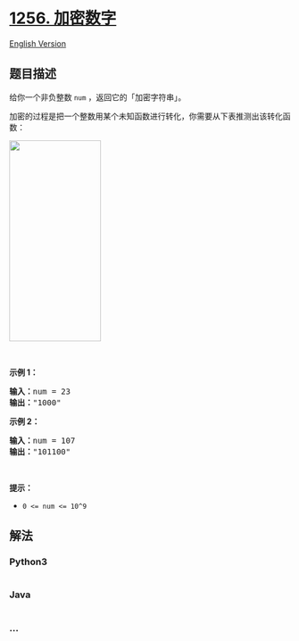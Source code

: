 # [1256. 加密数字](https://leetcode.cn/problems/encode-number)

[English Version](/solution/1200-1299/1256.Encode%20Number/README_EN.md)

## 题目描述

<!-- 这里写题目描述 -->

<p>给你一个非负整数 <code>num</code> ，返回它的「加密字符串」。</p>

<p>加密的过程是把一个整数用某个未知函数进行转化，你需要从下表推测出该转化函数：</p>

<p><img alt="" src="https://fastly.jsdelivr.net/gh/doocs/leetcode@main/solution/1200-1299/1256.Encode%20Number/images/encode_number.png" style="height: 360px; width: 164px;"></p>

<p>&nbsp;</p>

<p><strong>示例 1：</strong></p>

<pre><strong>输入：</strong>num = 23
<strong>输出：</strong>&quot;1000&quot;
</pre>

<p><strong>示例 2：</strong></p>

<pre><strong>输入：</strong>num = 107
<strong>输出：</strong>&quot;101100&quot;
</pre>

<p>&nbsp;</p>

<p><strong>提示：</strong></p>

<ul>
	<li><code>0 &lt;= num &lt;= 10^9</code></li>
</ul>

## 解法

<!-- 这里可写通用的实现逻辑 -->

<!-- tabs:start -->

### **Python3**

<!-- 这里可写当前语言的特殊实现逻辑 -->

```python

```

### **Java**

<!-- 这里可写当前语言的特殊实现逻辑 -->

```java

```

### **...**

```

```

<!-- tabs:end -->
